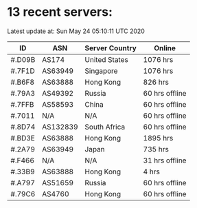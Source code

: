 # 13 recent servers:

Latest update at: Sun May 24 05:10:11 UTC 2020

| ID | ASN | Server Country | Online |
| -- | --- | -------------- | ------ |
| #.D09B | AS174 | United States | 1076 hrs |
| #.7F1D | AS63949 | Singapore | 1076 hrs |
| #.B6F8 | AS63888 | Hong Kong | 826 hrs |
| #.79A3 | AS49392 | Russia | 60 hrs offline |
| #.7FFB | AS58593 | China | 60 hrs offline |
| #.7011 | N/A | N/A | 60 hrs offline |
| #.8D74 | AS132839 | South Africa | 60 hrs offline |
| #.BD3E | AS63888 | Hong Kong | 1895 hrs |
| #.2A79 | AS63949 | Japan | 735 hrs |
| #.F466 | N/A | N/A | 31 hrs offline |
| #.33B9 | AS63888 | Hong Kong | 4 hrs |
| #.A797 | AS51659 | Russia | 60 hrs offline |
| #.79C6 | AS4760 | Hong Kong | 60 hrs offline |


